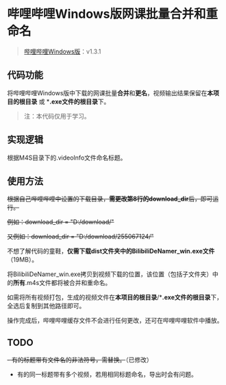 # 哔哩哔哩Windows版网课批量合并和重命名
> [哔哩哔哩Windows版](https://app.bilibili.com/?spm_id_from=333.880.b_696e7465726e6174696f6e616c486561646572.9)：v1.3.1
## 代码功能
将哔哩哔哩Windows版中下载的网课批量**合并**和**更名**，视频输出结果保留在**本项目的根目录** 或 ***.exe文件的根目录**下。

> 注：本代码仅用于学习。

## 实现逻辑
根据M4S目录下的.videoInfo文件命名标题。

## 使用方法
~~根据自己哔哩哔哩中设置的下载目录，**需更改第8行的download_dir**后，即可运行。~~

~~例如：download_dir = "D:/download/"~~

~~又例如：download_dir = "D:/download/255067124/"~~

不想了解代码的童鞋，**仅需下载dist文件夹中的BilibiliDeNamer_win.exe文件**（19MB）。

将BilibiliDeNamer_win.exe拷贝到视频下载的位置，该位置（包括子文件夹）中的**所有**.m4s文件都将被合并和重命名。

如需将所有视频打包，生成的视频文件在**本项目的根目录**/***.exe文件的根目录**下，全选后复制到其他路径即可。

操作完成后，哔哩哔哩缓存文件不会进行任何更改，还可在哔哩哔哩软件中播放。

## TODO
~~- 有的标题带有文件名的非法符号，需替换。~~（已修改）
- 有的同一标题带有多个视频，若用相同标题命名，导出时会有问题。
